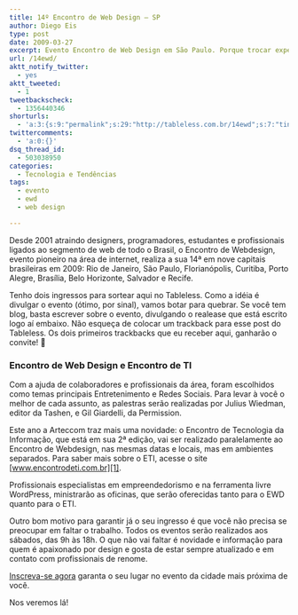 ```yaml
---
title: 14º Encontro de Web Design – SP
author: Diego Eis
type: post
date: 2009-03-27
excerpt: Evento Encontro de Web Design em São Paulo. Porque trocar experiências é coisa básica.
url: /14ewd/
aktt_notify_twitter:
  - yes
aktt_tweeted:
  - 1
tweetbackscheck:
  - 1356440346
shorturls:
  - 'a:3:{s:9:"permalink";s:29:"http://tableless.com.br/14ewd";s:7:"tinyurl";s:26:"http://tinyurl.com/42u89bd";s:4:"isgd";s:19:"http://is.gd/IRg1Qd";}'
twittercomments:
  - 'a:0:{}'
dsq_thread_id:
  - 503038950
categories:
  - Tecnologia e Tendências
tags:
  - evento
  - ewd
  - web design

---
```

Desde 2001 atraindo designers, programadores, estudantes e profissionais ligados ao segmento de web de todo o Brasil, o Encontro de Webdesign, evento pioneiro na área de internet, realiza a sua 14ª em nove capitais brasileiras em 2009: Rio de Janeiro, São Paulo, Florianópolis, Curitiba, Porto Alegre, Brasília, Belo Horizonte, Salvador e Recife.
  
<!--more-->


  
Tenho dois ingressos para sortear aqui no Tableless. Como a idéia é divulgar o evento (ótimo, por sinal), vamos botar para quebrar. Se você tem blog, basta escrever sobre o evento, divulgando o realease que está escrito logo aí embaixo. Não esqueça de colocar um trackback para esse post do Tableless. Os dois primeiros trackbacks que eu receber aqui, ganharão o convite! 🙂

### Encontro de Web Design e Encontro de TI

Com a ajuda de colaboradores e profissionais da área, foram escolhidos como temas principais Entretenimento e Redes Sociais. Para levar à você o melhor de cada assunto, as palestras serão realizadas por Julius Wiedman, editor da Tashen, e Gil Giardelli, da Permission.

Este ano a Arteccom traz mais uma novidade: o Encontro de Tecnologia da Informação, que está em sua 2ª edição, vai ser realizado paralelamente ao Encontro de Webdesign, nas mesmas datas e locais, mas em ambientes separados. Para saber mais sobre o ETI, acesse o site [www.encontrodeti.com.br][1].

Profissionais especialistas em empreendedorismo e na ferramenta livre WordPress, ministrarão as oficinas, que serão oferecidas tanto para o EWD quanto para o ETI.

Outro bom motivo para garantir já o seu ingresso é que você não precisa se preocupar em faltar o trabalho. Todos os eventos serão realizados aos sábados, das 9h às 18h. O que não vai faltar é novidade e informação para quem é apaixonado por design e gosta de estar sempre atualizado e em contato com profissionais de renome.

[Inscreva-se agora][2] garanta o seu lugar no evento da cidade mais próxima de você.
  
Nos veremos lá!

 [1]: http://www.encontrodeti.com.br/
 [2]: http://www.encontrodewebdesign.com.br/ewd-14/index.php/quero-me-inscrever